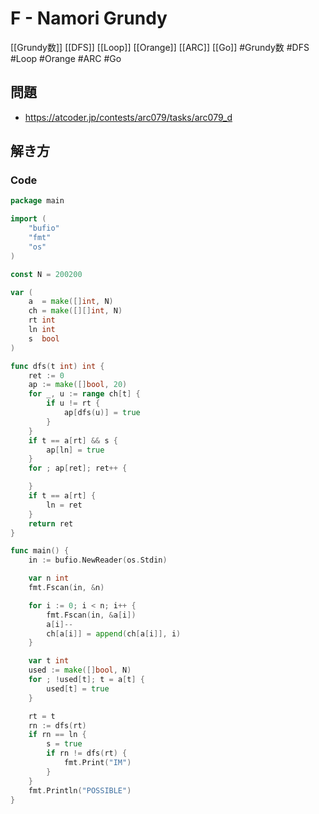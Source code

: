 # F - Namori Grundy
[[Grundy数]] [[DFS]] [[Loop]] [[Orange]] [[ARC]] [[Go]]
#Grundy数 #DFS #Loop #Orange #ARC #Go 

## 問題
- https://atcoder.jp/contests/arc079/tasks/arc079_d

## 解き方
### Code
```go
package main

import (
	"bufio"
	"fmt"
	"os"
)

const N = 200200

var (
	a  = make([]int, N)
	ch = make([][]int, N)
	rt int
	ln int
	s  bool
)

func dfs(t int) int {
	ret := 0
	ap := make([]bool, 20)
	for _, u := range ch[t] {
		if u != rt {
			ap[dfs(u)] = true
		}
	}
	if t == a[rt] && s {
		ap[ln] = true
	}
	for ; ap[ret]; ret++ {

	}
	if t == a[rt] {
		ln = ret
	}
	return ret
}

func main() {
	in := bufio.NewReader(os.Stdin)

	var n int
	fmt.Fscan(in, &n)

	for i := 0; i < n; i++ {
		fmt.Fscan(in, &a[i])
		a[i]--
		ch[a[i]] = append(ch[a[i]], i)
	}

	var t int
	used := make([]bool, N)
	for ; !used[t]; t = a[t] {
		used[t] = true
	}

	rt = t
	rn := dfs(rt)
	if rn == ln {
		s = true
		if rn != dfs(rt) {
			fmt.Print("IM")
		}
	}
	fmt.Println("POSSIBLE")
}
```